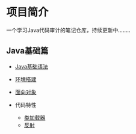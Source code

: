 # 项目简介

一个学习Java代码审计的笔记仓库，持续更新中........

## Java基础篇

- [Java基础语法](/Java基础语法/Java基础语法.md)

- [环境搭建](/环境搭建/环境搭建.md)

- [面向对象](/面向对象/面向对象.md)
- 代码特性
  - [类加载器](/类加载器/类加载器.md)
  - [反射](/反射/反射.md)
    

